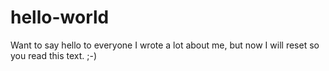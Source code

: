 # hello-world
Want to say hello to everyone
I wrote a lot about me, but now I will reset so you read this text. ;-)
